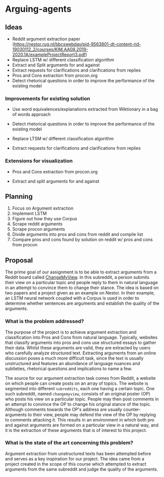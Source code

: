 # Arguing-agents

## Ideas

- Reddit argument extraction paper (https://nestor.rug.nl/bbcswebdav/pid-9563801-dt-content-rid-19030112_2/courses/KIM.AA08.2019-2020.1A/exampleProjectReport3.pdf)
- Replace LSTM w/ different classification algorithm
- Extract and Split arguments for and against
- Extract requests for clarifications and clarifications from replies
- Pros and Cons extraction from procon.org
- Detect rhetorical questions in order to improve the performance of the existing model

### Improvements for existing solution

- Use word equivalences/explanations extracted from Wiktionary in a bag of words approach
- Detect rhetorical questions in order to improve the performance of the existing model

- Replace LTSM w/ different classification algorithm
- Extract requests for clarifications and clarifications from replies

### Extensions for visualization 

- Pros and Cons extraction from procon.org

- Extract and split arguments for and against

## Planning

1. Focus on Argument extraction
2. Implement LSTM
3. Figure out how they use Corpus
4. Scrape reddit arguments
5. Scrape procon arguments
6. Divide arguments into pros and cons from reddit and compile list
7. Compare pros and cons found by solution on reddit w/ pros and cons from procon

## Proposal

The prime goal of our assignment is to be able to extract arguments from a Reddit board called [ChangeMyView](https://www.reddit.com/r/changemyview/). In this subreddit, a person submits their view on a particular topic and people reply to them in natural language in an attempt to convince them to change their stance. The idea is based on two papers and a project given as an example on Nestor. In their example, an LSTM neural network coupled with a Corpus is used in order to determine whether sentences are arguments and establish the quality of the arguments. 

### What is the problem addressed?

The purpose of the project is to achieve argument extraction and classification into Pros and Cons from natural language. Typically, websites that classify arguments into pros and cons use structured essays to gather their data. Whilst these arguments are valid, they are extracted by users who carefully analyze structured text. Extracting arguments from an online discussion poses a much more difficult task, since the text is usually unstructured and features an abundance of language nuances and subtleties, rhetorical questions and implications to name a few.  

The source for our argument extraction task comes from Reddit, a website on which people can create posts on an array of topics. The website is segmented into different `subreddits`, each one having a certain topic. 
One such subreddit, named `changemyview`, consists of an original poster (OP) who posts his view on a particular topic. People may then post comments in an attempt to convince the OP to change his original stance of the topic. Although comments towards the OP's address are usually  counter-arguments to their view, people may defend the view of the OP by replying to comments attacking it. This results in an environment in which both pro and against arguments are formed on a particular view in a natural way, and it is the extraction of these arguments that is of interest to this project.

### What is the state of the art concerning this problem?

Argument extraction from unstructured texts has been attempted before and serves as a key inspiration for our project. The idea came from a project created in the scope of this course which attempted to extract arguments from the same subreddit and judge the quality of the arguments. 